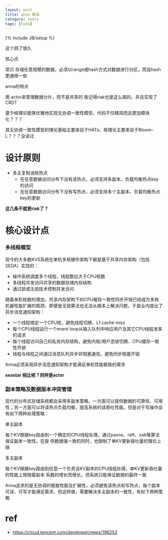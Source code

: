 ```yaml
---
layout: post
title: anna 解读
category: tools
tags: [todo]
---
```

{% include JB/setup %}


这个鸽了很久


核心点

常识
存储任意规模的数据，必须以range或hash方式对数据进行分区，而且hash更通用一些

anna的特点

用 actor来管理数据分片，而不是共享的 我记得riak也是这么搞的，并且实现了CRDT

基于格理论能够优雅地实现无协调一致性模型，代码不仅精简而且更加模块化？？？

其无协调一致性模型的理论基础主要来自于HATs，格理论主要来自于Bloom-L？？？没读过

# 设计原则
- 多主复制消除热点
    - 在任意数据访问分布下没有读热点，必须支持多副本，负载均衡热点key的访问
    - 在任意数据访问分布下没有写热点，必须支持多个主副本，负载均衡热点key的更新

**这几条不就更riak了？**

# 核心设计点

### 多线程模型

现今的大多数KVS系统在单机多核硬件架构下都是基于共享内存架构（包括SEDA）实现的：
- 操作系统调度多个线程，线程数远大于CPU核数
- 多线程并发访问共享的数据存储内存结构
- 通过锁或无锁技术控制并发访问

随着单机核数的增加，共享内存架构下的CPU缓存一致性同步开销已经成为多核机器性能扩展的瓶颈，即便是无锁算法也无法从根本上解决问题，于是业内提出了异步消息通知架构：
- 一个线程绑定一个CPU核，避免线程切换、L1 cache miss
- 每个CPU线程运行一个event loop从输入队列中响应用户及其它CPU线程发来的请求
- 每个线程访问自己的私有内存结构，避免内核/用户态锁切换、CPU缓存一致性开销
- 线程与线程之间通过消息队列异步非阻塞通信，避免同步阻塞开销

Anna必须采用异步消息通知架构才能满足单机性能极致的需求

**seastar 相比呢？同样是actor**


### 副本策略及数据版本冲突管理

现代的分布式存储系统都会采用多副本策略，一方面可以提供数据的可靠性、可用性；另一方面可以将读热点负载均衡，提高系统的读吞吐性能。但是对于写操作会有如下两种处理策略：

单主副本

每个KV根据key路由到一个确定的CPU线程处理，通过paxos、raft、zab等算法保证副本一致性。在提 供数据强一致的同时，也限制了单KV更新吞吐量的理论上限

多主副本

每个KV根据key路由到任意一个负责该KV副本的CPU线程处理，单KV更新吞吐量的性能上限随着副本 系数的增长而增长，但系统只能保证数据的最终一致

Anna追求的是无协调的极致性能及扩展性，必须避免读热点和写热点，每个副本可读、可写才能满足需求。但这样做，需要解决多主副本的一致性，有如下两种策略

# ref
- https://cloud.tencent.com/developer/news/196252
